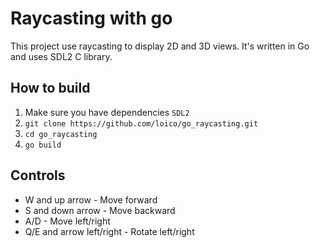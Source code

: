 Raycasting with go
==================

This project use raycasting to display 2D and 3D views. It's written in Go and uses SDL2 C library.

How to build
------------

1. Make sure you have dependencies `SDL2`
2. `git clone https://github.com/loico/go_raycasting.git`
3. `cd go_raycasting`
4. `go build`

Controls
--------

- W and up arrow           - Move forward
- S and down arrow         - Move backward
- A/D                      - Move left/right
- Q/E and arrow left/right - Rotate left/right
